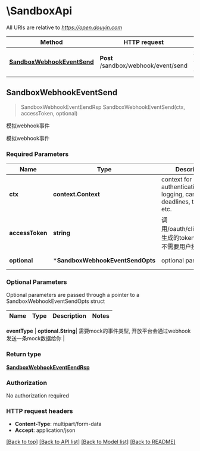 # \SandboxApi

All URIs are relative to *https://open.douyin.com*

Method | HTTP request | Description
------------- | ------------- | -------------
[**SandboxWebhookEventSend**](SandboxApi.md#SandboxWebhookEventSend) | **Post** /sandbox/webhook/event/send | 模拟webhook事件



## SandboxWebhookEventSend

> SandboxWebhookEventEendRsp SandboxWebhookEventSend(ctx, accessToken, optional)

模拟webhook事件

模拟webhook事件

### Required Parameters


Name | Type | Description  | Notes
------------- | ------------- | ------------- | -------------
**ctx** | **context.Context** | context for authentication, logging, cancellation, deadlines, tracing, etc.
**accessToken** | **string**| 调用/oauth/client_token/生成的token，此token不需要用户授权 | 
 **optional** | ***SandboxWebhookEventSendOpts** | optional parameters | nil if no parameters

### Optional Parameters

Optional parameters are passed through a pointer to a SandboxWebhookEventSendOpts struct


Name | Type | Description  | Notes
------------- | ------------- | ------------- | -------------

 **eventType** | **optional.String**| 需要mock的事件类型, 开放平台会通过webhook发送一条mock数据给你 | 

### Return type

[**SandboxWebhookEventEendRsp**](SandboxWebhookEventEendRsp.md)

### Authorization

No authorization required

### HTTP request headers

- **Content-Type**: multipart/form-data
- **Accept**: application/json

[[Back to top]](#) [[Back to API list]](../README.md#documentation-for-api-endpoints)
[[Back to Model list]](../README.md#documentation-for-models)
[[Back to README]](../README.md)

